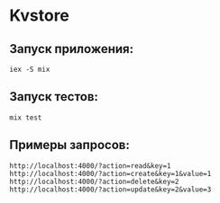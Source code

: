 # Kvstore
## Запуск приложения: 
    iex -S mix
## Запуск тестов: 
    mix test
## Примеры запросов:
    http://localhost:4000/?action=read&key=1
    http://localhost:4000/?action=create&key=1&value=1
    http://localhost:4000/?action=delete&key=2
    http://localhost:4000/?action=update&key=2&value=3